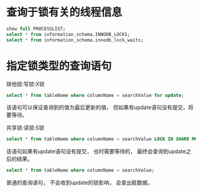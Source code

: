 # 查询于锁有关的线程信息
``` SQL
show full PROCESSLIST;
select * from information_schema.INNODB_LOCKS;
select * from information_schema.innodb_lock_waits;
```  

# 指定锁类型的查询语句  
排他锁:写锁:X锁  
``` SQL
select * from tableName where columnName = searchValue for update;
```
该语句可以保证查询到的值为最后更新的值， 但如果有update语句没有提交，将要等待。  

共享锁:读锁:S锁
``` SQL
select * from tableName where columnName = searchValue LOCK IN SHARE MODE;
```
该语句如果有update语句没有提交， 也时需要等待的， 最终会查询到update之后的结果。  

``` SQL
select * from tableName where columnName = searchValue;
```  
普通的查询语句， 不会收到update的锁影响， 会查出脏数据。
